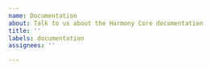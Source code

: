 ```yaml
---
name: Documentation
about: Talk to us about the Harmony Core documentation
title: ''
labels: documentation
assignees: ''

---
```



